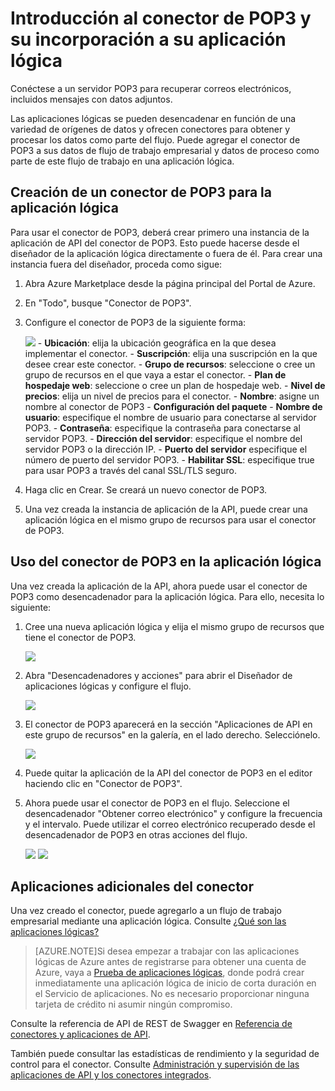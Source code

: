 <properties
   pageTitle="Uso del conector de POP3 en Aplicaciones lógicas | Servicio de aplicaciones de Microsoft Azure"
   description="Creación y configuración del conector de POP3 o la aplicación de API y su uso en una aplicación lógica en Servicio de aplicaciones de Azure"
   services="app-service\logic"
   documentationCenter=".net,nodejs,java"
   authors="anuragdalmia"
   manager="dwrede"
   editor=""/>

<tags
   ms.service="app-service-logic"
   ms.devlang="multiple"
   ms.topic="article"
   ms.tgt_pltfrm="na"
   ms.workload="integration"
   ms.date="11/30/2015"
   ms.author="sameerch"/>


# Introducción al conector de POP3 y su incorporación a su aplicación lógica
Conéctese a un servidor POP3 para recuperar correos electrónicos, incluidos mensajes con datos adjuntos.

Las aplicaciones lógicas se pueden desencadenar en función de una variedad de orígenes de datos y ofrecen conectores para obtener y procesar los datos como parte del flujo. Puede agregar el conector de POP3 a sus datos de flujo de trabajo empresarial y datos de proceso como parte de este flujo de trabajo en una aplicación lógica.


## Creación de un conector de POP3 para la aplicación lógica ##
Para usar el conector de POP3, deberá crear primero una instancia de la aplicación de API del conector de POP3. Esto puede hacerse desde el diseñador de la aplicación lógica directamente o fuera de él. Para crear una instancia fuera del diseñador, proceda como sigue:

1.	Abra Azure Marketplace desde la página principal del Portal de Azure.
2.	En "Todo", busque "Conector de POP3".
3.	Configure el conector de POP3 de la siguiente forma:

	![][1] - **Ubicación**: elija la ubicación geográfica en la que desea implementar el conector. - **Suscripción**: elija una suscripción en la que desee crear este conector. - **Grupo de recursos**: seleccione o cree un grupo de recursos en el que vaya a estar el conector. - **Plan de hospedaje web**: seleccione o cree un plan de hospedaje web. - **Nivel de precios**: elija un nivel de precios para el conector. - **Nombre**: asigne un nombre al conector de POP3 - **Configuración del paquete** - **Nombre de usuario**: especifique el nombre de usuario para conectarse al servidor POP3. - **Contraseña**: especifique la contraseña para conectarse al servidor POP3. - **Dirección del servidor**: especifique el nombre del servidor POP3 o la dirección IP. - **Puerto del servidor** especifique el número de puerto del servidor POP3. - **Habilitar SSL**: especifique true para usar POP3 a través del canal SSL/TLS seguro.
4.	Haga clic en Crear. Se creará un nuevo conector de POP3.
5.	Una vez creada la instancia de aplicación de la API, puede crear una aplicación lógica en el mismo grupo de recursos para usar el conector de POP3.

## Uso del conector de POP3 en la aplicación lógica ##
Una vez creada la aplicación de la API, ahora puede usar el conector de POP3 como desencadenador para la aplicación lógica. Para ello, necesita lo siguiente:

1.	Cree una nueva aplicación lógica y elija el mismo grupo de recursos que tiene el conector de POP3.

	![][2]
2.	Abra "Desencadenadores y acciones" para abrir el Diseñador de aplicaciones lógicas y configure el flujo.

	![][3]
3.	El conector de POP3 aparecerá en la sección "Aplicaciones de API en este grupo de recursos" en la galería, en el lado derecho. Selecciónelo.

	![][4]
4.	Puede quitar la aplicación de la API del conector de POP3 en el editor haciendo clic en "Conector de POP3".

5.	Ahora puede usar el conector de POP3 en el flujo. Seleccione el desencadenador "Obtener correo electrónico" y configure la frecuencia y el intervalo. Puede utilizar el correo electrónico recuperado desde el desencadenador de POP3 en otras acciones del flujo.
		 

	![][5] ![][6]

## Aplicaciones adicionales del conector
Una vez creado el conector, puede agregarlo a un flujo de trabajo empresarial mediante una aplicación lógica. Consulte [¿Qué son las aplicaciones lógicas?](app-service-logic-what-are-logic-apps.md)

>[AZURE.NOTE]Si desea empezar a trabajar con las aplicaciones lógicas de Azure antes de registrarse para obtener una cuenta de Azure, vaya a [Prueba de aplicaciones lógicas](https://tryappservice.azure.com/?appservice=logic), donde podrá crear inmediatamente una aplicación lógica de inicio de corta duración en el Servicio de aplicaciones. No es necesario proporcionar ninguna tarjeta de crédito ni asumir ningún compromiso.

Consulte la referencia de API de REST de Swagger en [Referencia de conectores y aplicaciones de API](http://go.microsoft.com/fwlink/p/?LinkId=529766).

También puede consultar las estadísticas de rendimiento y la seguridad de control para el conector. Consulte [Administración y supervisión de las aplicaciones de API y los conectores integrados](app-service-logic-monitor-your-connectors.md).


<!--Image references-->
[1]: ./media/app-service-logic-connector-pop3/img1.PNG
[2]: ./media/app-service-logic-connector-pop3/img2.PNG
[3]: ./media/app-service-logic-connector-pop3/img3.png
[4]: ./media/app-service-logic-connector-pop3/img4.PNG
[5]: ./media/app-service-logic-connector-pop3/img5.PNG
[6]: ./media/app-service-logic-connector-pop3/img6.PNG

<!---HONumber=AcomDC_1203_2015-->